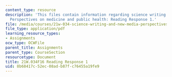 ```yaml
---
content_type: resource
description: 'This files contain information regarding science writing and new media:
  Perspectives on medicine and public health: Reading Response 1.'
file: /media/courses/21w-034-science-writing-and-new-media-perspectives-on-medicine-and-public-health-fall-2016/8b68417c52ec08adb87fc76455a19fe9_MIT21W_034F16_ReadingRes1.pdf
file_type: application/pdf
learning_resource_types:
- Assignments
ocw_type: OCWFile
parent_title: Assignments
parent_type: CourseSection
resourcetype: Document
title: 21W.034F16 Reading Response 1
uid: 8b68417c-52ec-08ad-b87f-c76455a19fe9
---
```

